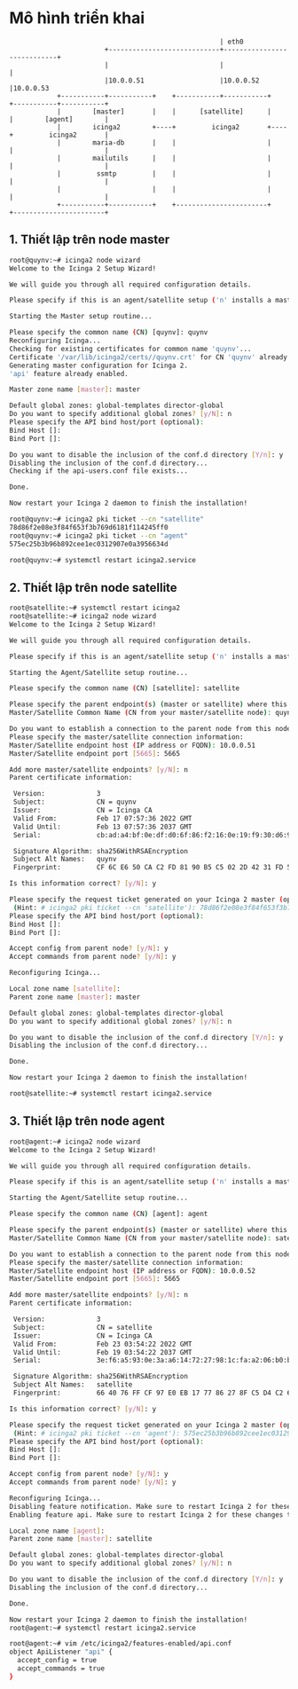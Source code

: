 # Mô hình triển khai

                                                         | eth0
                            +----------------------------+----------------------------+
                            |                            |                            |
                            |10.0.0.51                   |10.0.0.52                   |10.0.0.53 
                +-----------+-----------+    +-----------+-----------+    +-----------+-----------+
                |        [master]       |    |      [satellite]      |    |        [agent]        |
                |        icinga2        +----+         icinga2       +----+         icinga2       |
                |        maria-db       |    |                       |    |                       |
                |        mailutils      |    |                       |    |                       |    
                |         ssmtp         |    |                       |    |                       |    
                |                       |    |                       |    |                       |
                +-----------+-----------+    +-----------------------+    +-----------------------+
                       
                       
## 1. Thiết lập trên node master 

```sh
root@quynv:~# icinga2 node wizard
Welcome to the Icinga 2 Setup Wizard!

We will guide you through all required configuration details.

Please specify if this is an agent/satellite setup ('n' installs a master setup)                                                                                                              [Y/n]: n

Starting the Master setup routine...

Please specify the common name (CN) [quynv]: quynv
Reconfiguring Icinga...
Checking for existing certificates for common name 'quynv'...
Certificate '/var/lib/icinga2/certs//quynv.crt' for CN 'quynv' already existing.                                                                                                              Skipping certificate generation.
Generating master configuration for Icinga 2.
'api' feature already enabled.

Master zone name [master]: master

Default global zones: global-templates director-global
Do you want to specify additional global zones? [y/N]: n
Please specify the API bind host/port (optional):
Bind Host []:
Bind Port []:

Do you want to disable the inclusion of the conf.d directory [Y/n]: y
Disabling the inclusion of the conf.d directory...
Checking if the api-users.conf file exists...

Done.

Now restart your Icinga 2 daemon to finish the installation!
```

```sh
root@quynv:~# icinga2 pki ticket --cn "satellite"
78d86f2e08e3f84f653f3b769d6181f114245ff0
root@quynv:~# icinga2 pki ticket --cn "agent"
575ec25b3b96b892cee1ec0312907e0a3956634d

root@quynv:~# systemctl restart icinga2.service

```


## 2. Thiết lập trên node satellite

```sh
root@satellite:~# systemctl restart icinga2
root@satellite:~# icinga2 node wizard
Welcome to the Icinga 2 Setup Wizard!

We will guide you through all required configuration details.

Please specify if this is an agent/satellite setup ('n' installs a master setup) [Y/n]: y

Starting the Agent/Satellite setup routine...

Please specify the common name (CN) [satellite]: satellite

Please specify the parent endpoint(s) (master or satellite) where this node should connect to:
Master/Satellite Common Name (CN from your master/satellite node): quynv

Do you want to establish a connection to the parent node from this node? [Y/n]: y
Please specify the master/satellite connection information:
Master/Satellite endpoint host (IP address or FQDN): 10.0.0.51
Master/Satellite endpoint port [5665]: 5665

Add more master/satellite endpoints? [y/N]: n
Parent certificate information:

 Version:             3
 Subject:             CN = quynv
 Issuer:              CN = Icinga CA
 Valid From:          Feb 17 07:57:36 2022 GMT
 Valid Until:         Feb 13 07:57:36 2037 GMT
 Serial:              cb:ad:a4:bf:0e:df:d0:6f:86:f2:16:0e:19:f9:30:d6:9b:03:34:71

 Signature Algorithm: sha256WithRSAEncryption
 Subject Alt Names:   quynv
 Fingerprint:         CF 6C E6 50 CA C2 FD 81 90 B5 C5 02 2D 42 31 FD 58 80 BC E1 E3 E1 A0 AE 18 E7 8E 84 06 FE 25 12

Is this information correct? [y/N]: y

Please specify the request ticket generated on your Icinga 2 master (optional).
 (Hint: # icinga2 pki ticket --cn 'satellite'): 78d86f2e08e3f84f653f3b769d6181f114245ff0
Please specify the API bind host/port (optional):
Bind Host []:
Bind Port []:

Accept config from parent node? [y/N]: y
Accept commands from parent node? [y/N]: y

Reconfiguring Icinga...

Local zone name [satellite]:
Parent zone name [master]: master

Default global zones: global-templates director-global
Do you want to specify additional global zones? [y/N]: n

Do you want to disable the inclusion of the conf.d directory [Y/n]: y
Disabling the inclusion of the conf.d directory...

Done.

Now restart your Icinga 2 daemon to finish the installation!

root@satellite:~# systemctl restart icinga2.service
```



## 3. Thiết lập trên node agent

```sh
root@agent:~# icinga2 node wizard
Welcome to the Icinga 2 Setup Wizard!

We will guide you through all required configuration details.

Please specify if this is an agent/satellite setup ('n' installs a master setup) [Y/n]: y

Starting the Agent/Satellite setup routine...

Please specify the common name (CN) [agent]: agent

Please specify the parent endpoint(s) (master or satellite) where this node should connect to:
Master/Satellite Common Name (CN from your master/satellite node): satellite

Do you want to establish a connection to the parent node from this node? [Y/n]: y
Please specify the master/satellite connection information:
Master/Satellite endpoint host (IP address or FQDN): 10.0.0.52
Master/Satellite endpoint port [5665]: 5665

Add more master/satellite endpoints? [y/N]: n
Parent certificate information:

 Version:             3
 Subject:             CN = satellite
 Issuer:              CN = Icinga CA
 Valid From:          Feb 23 03:54:22 2022 GMT
 Valid Until:         Feb 19 03:54:22 2037 GMT
 Serial:              3e:f6:a5:93:0e:3a:a6:14:72:27:98:1c:fa:a2:06:b0:b0:38:5d:fc

 Signature Algorithm: sha256WithRSAEncryption
 Subject Alt Names:   satellite
 Fingerprint:         66 40 76 FF CF 97 E0 EB 17 77 86 27 8F C5 D4 C2 6E 74 4F 3F BB E7 CF C9 D3 44 99 BB 5D 47 F0 68

Is this information correct? [y/N]: y

Please specify the request ticket generated on your Icinga 2 master (optional).
 (Hint: # icinga2 pki ticket --cn 'agent'): 575ec25b3b96b892cee1ec0312907e0a3956634d
Please specify the API bind host/port (optional):
Bind Host []:
Bind Port []:

Accept config from parent node? [y/N]: y
Accept commands from parent node? [y/N]: y

Reconfiguring Icinga...
Disabling feature notification. Make sure to restart Icinga 2 for these changes to take effect.
Enabling feature api. Make sure to restart Icinga 2 for these changes to take effect.

Local zone name [agent]:
Parent zone name [master]: satellite

Default global zones: global-templates director-global
Do you want to specify additional global zones? [y/N]: n

Do you want to disable the inclusion of the conf.d directory [Y/n]: y
Disabling the inclusion of the conf.d directory...

Done.

Now restart your Icinga 2 daemon to finish the installation!
root@agent:~# systemctl restart icinga2.service
```

```sh
root@agent:~# vim /etc/icinga2/features-enabled/api.conf
object ApiListener "api" {
  accept_config = true
  accept_commands = true
}
```








